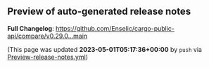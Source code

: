 ## Preview of auto-generated release notes
<!-- Release notes generated using configuration in .github/release.yml at main -->



**Full Changelog**: https://github.com/Enselic/cargo-public-api/compare/v0.29.0...main


(This page was updated **2023-05-01T05:17:36+00:00** by `push` via [Preview-release-notes.yml](https://github.com/Enselic/cargo-public-api/actions/runs/4848707465))
